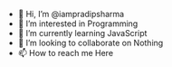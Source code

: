 - 👋 Hi, I’m @iampradipsharma
- 👀 I’m interested in Programming
- 🌱 I’m currently learning JavaScript
- 💞️ I’m looking to collaborate on Nothing
- 📫 How to reach me Here

<!---
iampradipsharma/iampradipsharma is a ✨ special ✨ repository because its `README.md` (this file) appears on your GitHub profile.
You can click the Preview link to take a look at your changes.
--->
